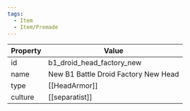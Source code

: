 ```yaml
---
tags:
  - Item
  - Item/Premade
---
```


| Property | Value                                |
| -------- | ------------------------------------ |
| id       | b1_droid_head_factory_new            |
| name     | New B1 Battle Droid Factory New Head |
| type     | [[HeadArmor]]                        |
| culture  | [[separatist]]                       |


